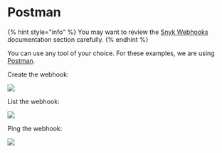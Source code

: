 # Postman

{% hint style="info" %}
You may want to review the [Snyk Webhooks](../../../../integration-guide/integration-guide/ide-plugin/snyk-webhooks/) documentation section carefully.
{% endhint %}

You can use any tool of your choice. For these examples, we are using [Postman](https://www.postman.com/).

Create the webhook:

![](https://github.com/snyk/user-docs/tree/0874305e3aea1ea3c57b0398879776ac062b3479/.gitbook/assets/postman-create-webhook.png)

List the webhook:

![](https://github.com/snyk/user-docs/tree/0874305e3aea1ea3c57b0398879776ac062b3479/.gitbook/assets/postman-list-webhook.png)

Ping the webhook:

![](https://github.com/snyk/user-docs/tree/0874305e3aea1ea3c57b0398879776ac062b3479/.gitbook/assets/postman-ping-webhook.png)

